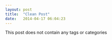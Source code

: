 ```yaml
---
layout: post
title:  "Clean Post"
date:   2014-04-17 06:04:23
---
```


This post does not contain any tags or categories
